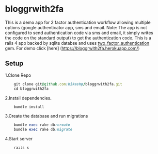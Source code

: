 # bloggrwith2fa

This is a demo app for 2 factor authentication workflow allowing multiple options (google authenticator app, sms and email. Note: The app is not configured to send authentication code via sms and email, it simply writes the code on the standard output) to get the authentication code. This is a rails 4 app backed by sqlite databse and uses [two_factor_authentication](https://github.com/Houdini/two_factor_authentication) gem. For demo click [here] (https://bloggrwith2fa.herokuapp.com/)

## Setup

1.Clone Repo
```ruby
    git clone git@github.com:bikashp/bloggrwith2fa.git
    cd bloggrwith2fa
```

2.Install dependencies.
```ruby
    bundle install
```

3.Create the database and run migrations
```ruby
    bundle exec rake db:create
    bundle exec rake db:migrate
```
4.Start server
```ruby
    rails s
```
